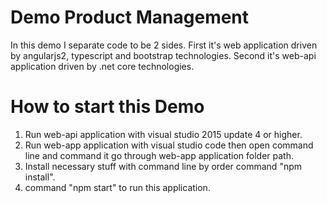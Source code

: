 # Demo Product Management
In this demo I separate code to be 2 sides. 
First it's web application driven by angularjs2, typescript and bootstrap technologies.
Second it's web-api application driven by .net core technologies.

# How to start this Demo
1. Run web-api application with visual studio 2015 update 4 or higher.
2. Run web-app application with visual studio code then open command line and command it go through web-app application folder path.
3. Install necessary stuff with command line by order command "npm install".
4. command "npm start" to run this application.
